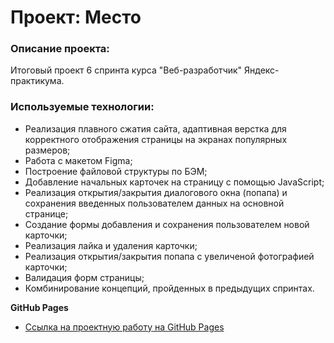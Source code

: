 # Проект: Место

### Описание проекта:
Итоговый проект 6 спринта курса "Веб-разработчик" Яндекс-практикума.

### Используемые технологии:
*  Реализация плавного сжатия сайта, адаптивная верстка для корректного отображения страницы на экранах популярных размеров;
* Работа с макетом Figma;
* Построение файловой структуры по БЭМ;
* Добавление начальных карточек на страницу с помощью JavaScript;
* Реализация открытия/закрытия диалогового окна (попапа) и сохранения введенных пользователем данных на основной странице;
* Создание формы добавления и сохранения пользователем новой карточки;
* Реализация лайка и удаления карточки;
* Реализация открытия/закрытия попапа с увеличеной фотографией карточки;
* Валидация форм страницы;
* Комбинирование концепций, пройденных в предыдущих спринтах.

**GitHub Pages**

* [Ссылка на проектную работу на GitHub Pages](https://aleksandra-dubrovskaya.github.io/mesto/)
